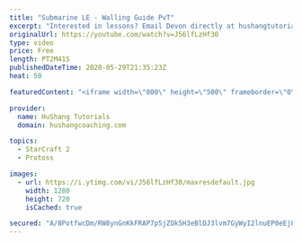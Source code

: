 ```yaml
---
title: "Submarine LE - Walling Guide PvT"
excerpt: "Interested in lessons? Email Devon directly at hushangtutorials@outlook.com ------------------------------------------------------------------------------------------------------- Want to support HuShang Tutorials directly? Patreon is a website where you can contribute a monthly donation that will help"
originalUrl: https://youtube.com/watch?v=J56lfLzHf30
type: video
price: Free
length: PT2M41S
publishedDateTime: 2020-05-29T21:35:23Z
heat: 50

featuredContent: "<iframe width=\"800\" height=\"500\" frameborder=\"0\" src=\"https://www.youtube.com/embed/J56lfLzHf30\" allow=\"accelerometer; autoplay; encrypted-media; gyroscope; picture-in-picture\" allowfullscreen></iframe>"

provider:
  name: HuShang Tutorials
  domain: hushangcoaching.com

topics:
  - StarCraft 2
  - Protoss

images:
  - url: https://i.ytimg.com/vi/J56lfLzHf30/maxresdefault.jpg
    width: 1280
    height: 720
    isCached: true

secured: "A/8PotfwcDm/RW8ynGnKkFRAP7p5jZOk5H3eBlDJ3lvm7GyWyI2lnuEP0eEj8PvWcavG0nGe6obuZOxgXAQW+iH6M4BFadEd2uszEWwMaGoEWapmB1vT6kjijHJ8ym7aUfOdUWbpNW3tyJy4VPK40wNQTRTTK5fn8IgGIImdkv1q0uREw8ZGs6fQik2G7OtT/rNMFP6q9/ugMbrJ9NChNlkSzwCqs7D5tRQUVu+mVT3ZT2LRzu4T9nolLXJ7VOTDurj0I81hi8H7XDUUVgHeP9TY06lvxLoZzcT+FvyAczl4R94aIBbBVkTG2+lrkqwyyFjKwJ2WQO9qwsSwcRkSB/G69IiMG+mbiLZBFt1GGklz8ytZGMONr02q0zWm7YAn2YbdJX/IdpgunQXPIX7KaeIRggXooZO8xUz/hH5mncY=;qn+C1WlEcjpaxPoRDSZWNQ=="
---
```


